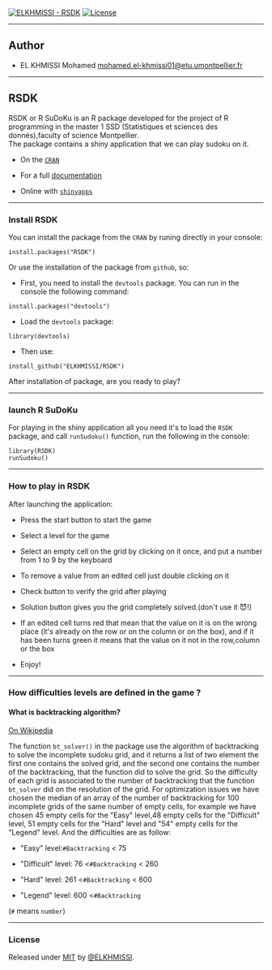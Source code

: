 [![ELKHMISSI - RSDK](https://img.shields.io/static/v1?label=ELKHMISSI&message=RSDK&color=success&logo=github)](https://github.com/ELKHMISSI/RSDK "Go to GitHub repo")
[![License](https://img.shields.io/badge/License-MIT-success)](#license)

---

## Author

+ EL KHMISSI Mohamed <mohamed.el-khmissi01@etu.umontpellier.fr>

---

## RSDK

RSDK or R SuDoKu is an R package developed for the project of R programming in the master 1 SSD (Statistiques et sciences des donnés),faculty of science Montpellier.  
The package contains a shiny application that we can play sudoku on it.

+ On the [`CRAN`](https://CRAN.R-project.org/package=RSDK)

+ For a full [documentation](https://cran.r-project.org/web/packages/RSDK/RSDK.pdf)

+ Online with [`shinyapps`](https://el-khmissi.shinyapps.io/rsdk/)

---

### Install RSDK

You can install the package from the `CRAN` by runing directly in your console:

```{r}
install.packages("RSDK")
```
Or use the installation of the package from `github`, so:

+ First, you need to install the `devtools` package. You can run in the console the following command:

```{r}
install.packages("devtools")
```
+ Load the `devtools` package:

```{r}
library(devtools)
```
+ Then use:

```{r}
install_github("ELKHMISSI/RSDK")
```
After installation of package, are you ready to play?

---

### launch R SuDoKu

For playing in the shiny application all you need it's to load the `RSDK` package, and call `runSudoku()` function, run the following in the console:

```{r}
library(RSDK)
runSudoku()
```
---

### How to play in RSDK

After launching the application:

+ Press the start button to start the game


+ Select a level for the game 

+ Select an empty cell on the grid by clicking on it once, and put a number from 1 to 9 by the keyboard

+ To remove a value from an edited cell just double clicking on it

+ Check button to verify the grid after playing

+ Solution button gives you the grid completely solved.(don't use it 😈!)

+ If an edited cell turns red that mean that the value on it is on the wrong place (it's already on the row or on the column or on 
the box), and if it has been turns green it means that the value on it not in the row,column or the box

+ Enjoy!

---

### How difficulties levels are defined in the game ?

#### What is backtracking algorithm?

[On Wikipedia](https://en.wikipedia.org/wiki/Backtracking)

The function `bt_solver()` in the package use the algorithm of backtracking to solve the incomplete sudoku grid, and it returns a list of two element the first one contains the solved grid, and the second one contains the number of the backtracking, that the function did to solve the grid.
So the difficulty of each grid is associated to the number of backtracking that the function `bt_solver` did on the resolution of the grid.
For optimization issues we have chosen the median of an array of the number of backtracking for 100 incomplete grids of the same number of empty cells, for example we have chosen 45 empty cells for the "Easy" level,48 empty cells for the "Difficult" level, 51 empty cells for the "Hard" level and "54" empty cells for the "Legend" level.
And the difficulties are as follow:

+ "Easy" level:`#Backtracking` < 75

+ "Difficult" level: 76 <`#Backtracking` < 260

+ "Hard" level: 261 <`#Backtracking` < 600

+ "Legend" level: 600 <`#Backtracking`

(`#` means `number`)

---

### License

Released under [MIT](/LICENSE) by [@ELKHMISSI](https://github.com/ELKHMISSI).




